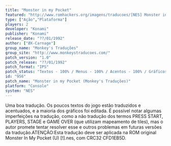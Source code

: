 ```yaml
---
title: "Monster in my Pocket"
featured: "http://www.romhackers.org/imagens/traducoes/[NES] Monster in my Pocket - Monkey's Traduções - 1.png"
type: ["Ação","Plataforma"]
players: 2
developer: "Konami"
publisher: "Konami"
release_date: "??/01/1992"
author: ["ØX-Carnage"]
group_name: "Monkey's Traduções"
group_site: "http://www.monkeystraducoes.com/"
patch_version: "1.0"
patch_release: "??/01/1992"
patch_format: "IPS"
patch_status: "Textos - 100% / Menus - 100% / Acentos - 100% / Gráficos - 80%"
id: "956"
patch_name: "Monster in my Pocket (Monkey's Traduções)"
platform: "Console"
system: "NES"
---
```


Uma boa tradução. Os poucos textos do jogo estão traduzidos e acentuados, e a maioria dos gráficos foi editada. É possível notar algumas imperfeições na tradução, como a não tradução dos termos PRESS START, PLAYERS, STAGE e GAME OVER (que utilizam mapeamento de tiles), mas o autor promete tentar resolver esse e outros problemas em futuras versões da tradução.ATENÇÃO:Esta tradução deve ser aplicada na ROM original Monster In My Pocket (U) [!].nes, com CRC32 CFD1EB5D.